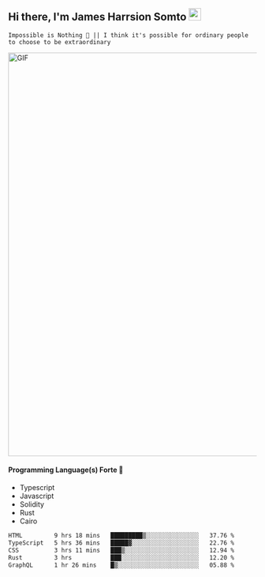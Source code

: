 ## Hi there, I'm James Harrsion Somto <img src="https://media.giphy.com/media/hvRJCLFzcasrR4ia7z/giphy.gif" width="25px">

`Impossible is Nothing 🚀 || I think it's possible for ordinary people to choose to be extraordinary`

 
<img align="center" alt="GIF" src="https://github.com/Gapur/Gapur/blob/master/coding.gif?raw=true" width="818px" height="818px" />


#### Programming Language(s) Forte 🚀
- Typescript
- Javascript
- Solidity
- Rust
- Cairo



<!--START_SECTION:waka-->

```txt
HTML         9 hrs 18 mins   █████████▒░░░░░░░░░░░░░░░   37.76 %
TypeScript   5 hrs 36 mins   █████▓░░░░░░░░░░░░░░░░░░░   22.76 %
CSS          3 hrs 11 mins   ███▒░░░░░░░░░░░░░░░░░░░░░   12.94 %
Rust         3 hrs           ███░░░░░░░░░░░░░░░░░░░░░░   12.20 %
GraphQL      1 hr 26 mins    █▒░░░░░░░░░░░░░░░░░░░░░░░   05.88 %
```

<!--END_SECTION:waka-->
<br />
<br />
<br />







